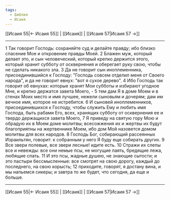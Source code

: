 ```yaml
---
tags:
  - Библия
  - Исаия
---
```

[[Исаия 55|← Исаия 55]] | [[Исаия]] | [[Исаия 57|Исаия 57 →]]

---
1 Так говорит Господь: сохраняйте суд и делайте правду; ибо близко спасение Мое и откровение правды Моей.
2 Блажен муж, который делает это, и сын человеческий, который крепко держится этого, который хранит субботу от осквернения и оберегает руку свою, чтобы не сделать никакого зла.
3 Да не говорит сын иноплеменника, присоединившийся к Господу: "Господь совсем отделил меня от Своего народа", и да не говорит евнух: "вот я сухое дерево".
4 Ибо Господь так говорит об евнухах: которые хранят Мои субботы и избирают угодное Мне, и крепко держатся завета Моего, -
5 тем дам Я в доме Моем и в стенах Моих место и имя лучшее, нежели сыновьям и дочерям; дам им вечное имя, которое не истребится.
6 И сыновей иноплеменников, присоединившихся к Господу, чтобы служить Ему и любить имя Господа, быть рабами Его, всех, хранящих субботу от осквернения ее и твердо держащихся завета Моего,
7 Я приведу на святую гору Мою и обрадую их в Моем доме молитвы; всесожжения их и жертвы их будут благоприятны на жертвеннике Моем, ибо дом Мой назовется домом молитвы для всех народов.
8 Господь Бог, собирающий рассеянных Израильтян, говорит: к собранным у него Я буду еще собирать других.
9 Все звери полевые, все звери лесные! идите есть.
10 Стражи их слепы все и невежды: все они немые псы, не могущие лаять, бредящие лежа, любящие спать.
11 И это псы, жадные душею, не знающие сытости; и это пастыри бессмысленные: все смотрят на свою дорогу, каждый до последнего, на свою корысть;
12 приходите, говорят, я достану вина, и мы напьемся сикеры; и завтра то же будет, что сегодня, да еще и больше.

---
[[Исаия 55|← Исаия 55]] | [[Исаия]] | [[Исаия 57|Исаия 57 →]]